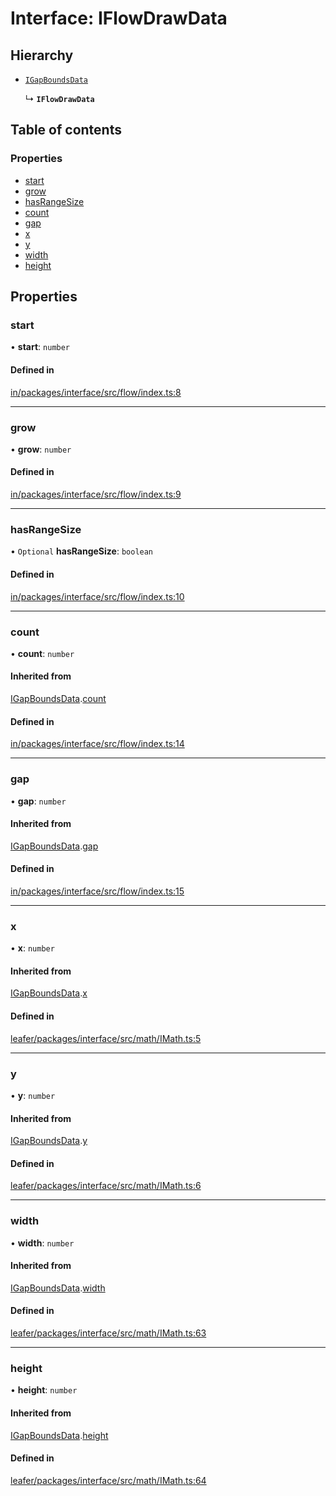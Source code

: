 # Interface: IFlowDrawData

## Hierarchy

- [`IGapBoundsData`](IGapBoundsData.md)

  ↳ **`IFlowDrawData`**

## Table of contents

### Properties

- [start](IFlowDrawData.md#start)
- [grow](IFlowDrawData.md#grow)
- [hasRangeSize](IFlowDrawData.md#hasrangesize)
- [count](IFlowDrawData.md#count)
- [gap](IFlowDrawData.md#gap)
- [x](IFlowDrawData.md#x)
- [y](IFlowDrawData.md#y)
- [width](IFlowDrawData.md#width)
- [height](IFlowDrawData.md#height)

## Properties

### start

• **start**: `number`

#### Defined in

[in/packages/interface/src/flow/index.ts:8](https://github.com/leaferjs/leafer-in/blob/fa455ee/packages/interface/src/flow/index.ts#L8)

___

### grow

• **grow**: `number`

#### Defined in

[in/packages/interface/src/flow/index.ts:9](https://github.com/leaferjs/leafer-in/blob/fa455ee/packages/interface/src/flow/index.ts#L9)

___

### hasRangeSize

• `Optional` **hasRangeSize**: `boolean`

#### Defined in

[in/packages/interface/src/flow/index.ts:10](https://github.com/leaferjs/leafer-in/blob/fa455ee/packages/interface/src/flow/index.ts#L10)

___

### count

• **count**: `number`

#### Inherited from

[IGapBoundsData](IGapBoundsData.md).[count](IGapBoundsData.md#count)

#### Defined in

[in/packages/interface/src/flow/index.ts:14](https://github.com/leaferjs/leafer-in/blob/fa455ee/packages/interface/src/flow/index.ts#L14)

___

### gap

• **gap**: `number`

#### Inherited from

[IGapBoundsData](IGapBoundsData.md).[gap](IGapBoundsData.md#gap)

#### Defined in

[in/packages/interface/src/flow/index.ts:15](https://github.com/leaferjs/leafer-in/blob/fa455ee/packages/interface/src/flow/index.ts#L15)

___

### x

• **x**: `number`

#### Inherited from

[IGapBoundsData](IGapBoundsData.md).[x](IGapBoundsData.md#x)

#### Defined in

[leafer/packages/interface/src/math/IMath.ts:5](https://github.com/leaferjs/leafer/blob/27e942d/packages/interface/src/math/IMath.ts#L5)

___

### y

• **y**: `number`

#### Inherited from

[IGapBoundsData](IGapBoundsData.md).[y](IGapBoundsData.md#y)

#### Defined in

[leafer/packages/interface/src/math/IMath.ts:6](https://github.com/leaferjs/leafer/blob/27e942d/packages/interface/src/math/IMath.ts#L6)

___

### width

• **width**: `number`

#### Inherited from

[IGapBoundsData](IGapBoundsData.md).[width](IGapBoundsData.md#width)

#### Defined in

[leafer/packages/interface/src/math/IMath.ts:63](https://github.com/leaferjs/leafer/blob/27e942d/packages/interface/src/math/IMath.ts#L63)

___

### height

• **height**: `number`

#### Inherited from

[IGapBoundsData](IGapBoundsData.md).[height](IGapBoundsData.md#height)

#### Defined in

[leafer/packages/interface/src/math/IMath.ts:64](https://github.com/leaferjs/leafer/blob/27e942d/packages/interface/src/math/IMath.ts#L64)
